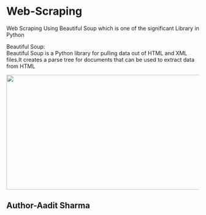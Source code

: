 # Web-Scraping
Web Scraping Using Beautiful Soup which is one of the significant Library in Python
<br/>
<p>
  Beautiful Soup:<br/>
  Beautiful Soup is a Python library for pulling data out of HTML and XML files.It creates a parse tree for documents that can be used to extract data from HTML
</p>
<img src="https://th.bing.com/th/id/OIP.2-2SpFRCHkcQargUjlzMzQHaBO?rs=1&pid=ImgDetMain" align='center' width=700 height=300>
<br/>
<h2>Author-Aadit Sharma</h2>
